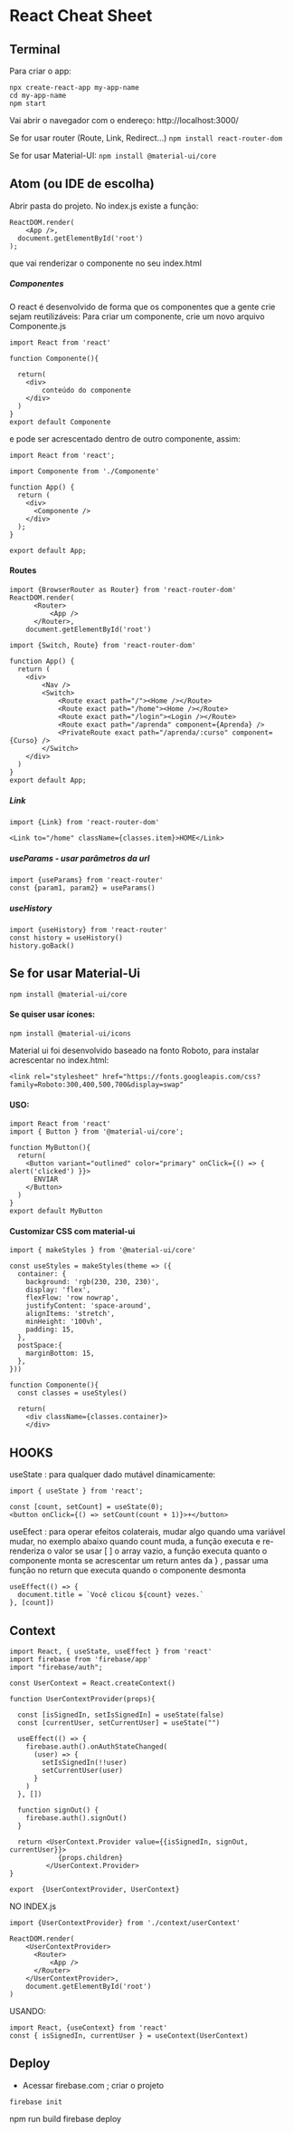 # React Cheat Sheet

## Terminal

Para criar o app:
```
npx create-react-app my-app-name
cd my-app-name
npm start
```
Vai abrir o navegador com o endereço: http://localhost:3000/

Se for usar router (Route, Link, Redirect...)
```npm install react-router-dom```

Se for usar Material-UI: 
```npm install @material-ui/core```



## Atom (ou IDE de escolha)

Abrir pasta do projeto.
No index.js existe a função:
```
ReactDOM.render(
    <App />,
  document.getElementById('root')
);
```
que vai renderizar o componente <App /> no seu index.html

##### Componentes
O react é desenvolvido de forma que os componentes que a gente crie sejam reutilizáveis:
Para criar um componente, crie um novo arquivo Componente.js
```
import React from 'react'

function Componente(){

  return(
    <div>
        conteúdo do componente
    </div>
  )
}
export default Componente
```
e pode ser acrescentado dentro de outro componente, assim:

```
import React from 'react';

import Componente from './Componente'

function App() {
  return (
    <div>
      <Componente />
    </div>
  );
}

export default App;
```

#### Routes

```
import {BrowserRouter as Router} from 'react-router-dom'
ReactDOM.render(
      <Router>
          <App />
      </Router>,
    document.getElementById('root')
```

```
import {Switch, Route} from 'react-router-dom'

function App() {
  return (
    <div>
        <Nav />
        <Switch>
            <Route exact path="/"><Home /></Route>
            <Route exact path="/home"><Home /></Route>
            <Route exact path="/login"><Login /></Route>
            <Route exact path="/aprenda" component={Aprenda} />
            <PrivateRoute exact path="/aprenda/:curso" component={Curso} />
        </Switch>
    </div>
  )
}
export default App;
```
##### Link
```
import {Link} from 'react-router-dom'

<Link to="/home" className={classes.item}>HOME</Link>
```


##### useParams  - usar parâmetros da url
```
import {useParams} from 'react-router'
const {param1, param2} = useParams()
```
##### useHistory
```
import {useHistory} from 'react-router'
const history = useHistory()
history.goBack()
```


## Se for usar Material-Ui
```
npm install @material-ui/core
```
#### Se quiser usar ícones:
```
npm install @material-ui/icons
```
Material ui foi desenvolvido baseado na fonto Roboto, para instalar acrescentar no index.html:
```
<link rel="stylesheet" href="https://fonts.googleapis.com/css?family=Roboto:300,400,500,700&display=swap" 
```

#### USO:
```
import React from 'react'
import { Button } from '@material-ui/core';

function MyButton(){
  return(
    <Button variant="outlined" color="primary" onClick={() => { alert('clicked') }}>
      ENVIAR
    </Button>
  ) 
}
export default MyButton
```

#### Customizar CSS com material-ui
```
import { makeStyles } from '@material-ui/core'

const useStyles = makeStyles(theme => ({
  container: {
    background: 'rgb(230, 230, 230)',
    display: 'flex',
    flexFlow: 'row nowrap',
    justifyContent: 'space-around',
    alignItems: 'stretch',
    minHeight: '100vh',
    padding: 15,
  },
  postSpace:{
    marginBottom: 15,
  },
}))

function Componente(){
  const classes = useStyles()

  return(
    <div className={classes.container}>
    </div>
```

## HOOKS

useState :  para qualquer dado mutável dinamicamente:
```
import { useState } from 'react';

const [count, setCount] = useState(0);
<button onClick={() => setCount(count + 1)}>+</button>
```
useEfect : para operar efeitos colaterais, mudar algo quando uma variável mudar, no exemplo abaixo quando count muda, a função executa e re-renderiza o valor
se usar [ ] o array vazio, a função executa quanto o componente monta
se acrescentar um return antes da } , passar uma função no return que executa quando o componente desmonta
```
useEffect(() => {
  document.title = `Você clicou ${count} vezes.`
}, [count])
```



## Context 

```
import React, { useState, useEffect } from 'react'
import firebase from 'firebase/app'
import "firebase/auth";

const UserContext = React.createContext()

function UserContextProvider(props){

  const [isSignedIn, setIsSignedIn] = useState(false)
  const [currentUser, setCurrentUser] = useState("")

  useEffect(() => {
    firebase.auth().onAuthStateChanged(
      (user) => {
        setIsSignedIn(!!user)
        setCurrentUser(user)
      }
    )
  }, [])

  function signOut() {
    firebase.auth().signOut()
  }

  return <UserContext.Provider value={{isSignedIn, signOut, currentUser}}>
            {props.children}
         </UserContext.Provider>
}

export  {UserContextProvider, UserContext}
```

NO INDEX.js
```
import {UserContextProvider} from './context/userContext'

ReactDOM.render(
    <UserContextProvider>
      <Router>
          <App />
      </Router>
    </UserContextProvider>,
    document.getElementById('root')
)
```

USANDO:
```
import React, {useContext} from 'react'
const { isSignedIn, currentUser } = useContext(UserContext)
```


## Deploy

- Acessar firebase.com ; criar o projeto
```
firebase init

```
npm run build
firebase deploy
```
